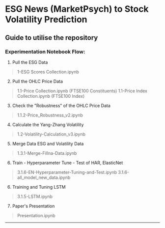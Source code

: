# ESG News (MarketPsych) to Stock Volatility Prediction

## Guide to utilise the repository

### Experimentation Notebook Flow:

1. Pull the ESG Data

> 1-ESG Scores Collection.ipynb

2. Pull the OHLC Price Data

> 1.1-Price Collection.ipynb (FTSE100 Constituents)
> 1.1-Price Index Collection.ipynb (FTSE100 Index)

3. Check the "Robustness" of the OHLC Price Data

> 1.1.2-Price_Robustness_v2.ipynb

4. Calculate the Yang-Zhang Volatility

> 1.2-Volatility-Calculation_v3.ipynb

5. Merge Data ESG and Volatility Data

> 1.3.1-Merge-Fillna-Data.ipynb

6. Train - Hyperparameter Tune - Test of HAR, ElasticNet

> 3.1.6-EN-Hyperparameter-Tuning-and-Test.ipynb
> 3.1.6-all_model_new_data.ipynb

6. Training and Tuning LSTM

> 3.1.5-LSTM.ipynb

7. Paper's Presentation 

> Presentation.ipynb

---